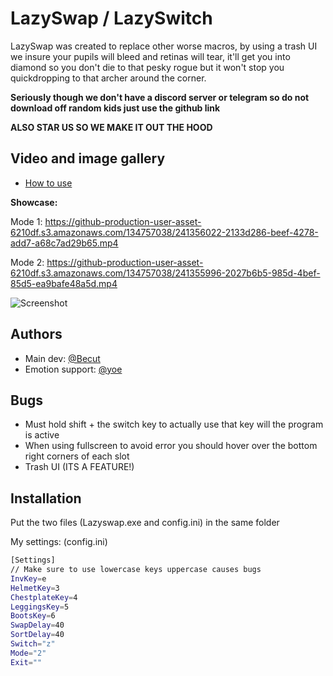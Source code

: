 
# LazySwap / LazySwitch

LazySwap was created to replace other worse macros, by using a trash UI we insure your pupils will bleed and retinas will tear, it'll get you into diamond so you don't die to that pesky rogue but it won't stop you quickdropping to that archer around the corner.

**Seriously though we don't have a discord server or telegram so do not download off random kids just use the github link**

**ALSO STAR US SO WE MAKE IT OUT THE HOOD**
## Video and image gallery

- [How to use](https://www.youtube.com/watch?v=ses4bXWr4oA)

**Showcase:**

Mode 1: https://github-production-user-asset-6210df.s3.amazonaws.com/134757038/241356022-2133d286-beef-4278-add7-a68c7ad29b65.mp4

Mode 2: https://github-production-user-asset-6210df.s3.amazonaws.com/134757038/241355996-2027b6b5-985d-4bef-85d5-ea9bafe48a5d.mp4

![Screenshot](https://github.com/TheLazyTools/LazySwitch/assets/134757038/3f27f075-db3f-4b9e-8625-d05a9f8af553)
## Authors

- Main dev: [@Becut](https://namemc.com/becut)
- Emotion support: [@yoe](https://namemc.com/yoe)


## Bugs

- Must hold shift + the switch key to actually use that key will the program is active
- When using fullscreen to avoid error you should hover over the bottom right corners of each slot
- Trash UI (ITS A FEATURE!)

## Installation

Put the two files (Lazyswap.exe and config.ini) in the same folder

My settings: (config.ini)
```bash
[Settings]
// Make sure to use lowercase keys uppercase causes bugs
InvKey=e
HelmetKey=3
ChestplateKey=4
LeggingsKey=5
BootsKey=6
SwapDelay=40
SortDelay=40
Switch="z"
Mode="2"
Exit=""
```
    
